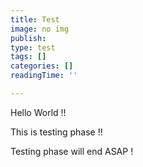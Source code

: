 ```yaml
---
title: Test
image: no img
publish: 
type: test
tags: []
categories: []
readingTime: ''

---
```

Hello World !!

This is testing phase !!

Testing phase will end ASAP !